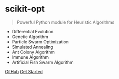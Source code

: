 <!-- ![logo](_media/pic.jpg) -->

# scikit-opt

> Powerful Python module for Heuristic Algorithms

* Differential Evolution
* Genetic Algorithm
* Particle Swarm Optimization
* Simulated Annealing
* Ant Colony Algorithm
* Immune Algorithm
* Artificial Fish Swarm Algorithm

[GitHub](https://github.com/guofei9987/scikit-opt/)
[Get Started](/en/README)
